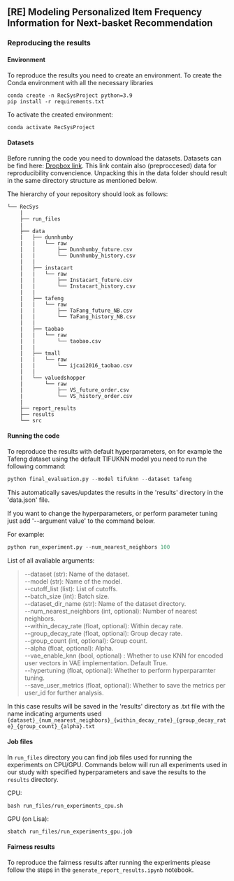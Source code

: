## [RE] Modeling Personalized Item Frequency Information for Next-basket Recommendation

### Reproducing the results

#### Environment

To reproduce the results you need to create an environment.
To create the Conda environment with all the necessary libraries 
```shell
conda create -n RecSysProject python=3.9
pip install -r requirements.txt
```

To activate the created environment:
```shell
conda activate RecSysProject
```

#### Datasets

Before running the code you need to download the datasets. Datasets can be find here: [Dropbox link](https://www.dropbox.com/scl/fo/9ytigi0278u1zufp8e86a/h?dl=0&rlkey=rj5fbm835r43pfltblpxu1nbi).
This link contain also (preproccesed) data for reproducibility convencience. Unpacking this in the data folder should result in the same directory structure as mentioned below.


The hierarchy of your repository should look as follows:
```
└── RecSys
    |
    ├── run_files
    |
    ├── data
    |   ├── dunnhumby
    |   |   └── raw
    |   |       ├── Dunnhumby_future.csv
    |   |       └── Dunnhumby_history.csv
    |   |     
    |   ├── instacart
    |   |   └── raw
    |   |       ├── Instacart_future.csv
    |   |       └── Instacart_history.csv
    |   |
    |   ├── tafeng
    |   |   └── raw
    |   |       ├── TaFang_future_NB.csv
    |   |       └── TaFang_history_NB.csv
    |   |
    |   ├── taobao
    |   |   └── raw
    |   |       └── taobao.csv
    |   |
    |   ├── tmall
    |   |   └── raw
    |   |       └── ijcai2016_taobao.csv
    |   |
    |   └── valuedshopper
    |       └── raw
    |           ├── VS_future_order.csv
    |           └── VS_history_order.csv
    |
    ├── report_results
    ├── results
    └── src

```

#### Running the code
To reproduce the results with default hyperparameters, on for example the Tafeng dataset using the default TIFUKNN model you need to run the following command:
```python
python final_evaluation.py --model tifuknn --dataset tafeng
```
This automatically saves/updates the results in the 'results' directory in the 'data.json' file.

If you want to change the hyperparameters, or perform parameter tuning just add '--argument value' to the command below. 

For example:
```python
python run_experiment.py --num_nearest_neighbors 100
```

List of all avaliable arguments:
> --dataset (str): Name of the dataset. \
> --model (str): Name of the model. \
> --cutoff_list (list): List of cutoffs. \
> --batch_size (int): Batch size. \
> --dataset_dir_name (str): Name of the dataset directory. \
> --num_nearest_neighbors (int, optional): Number of nearest neighbors. \
> --within_decay_rate (float, optional): Within decay rate. \
> --group_decay_rate (float, optional): Group decay rate. \
> --group_count (int, optional): Group count. \
> --alpha (float, optional): Alpha. \
> --vae_enable_knn (bool, optional) : Whether to use KNN for encoded user vectors in VAE implementation. Default True. \
> --hypertuning (float, optional): Whether to perform hyperparamter tuning. \
> --save_user_metrics (float, optional): Whether to save the metrics per user_id for further analysis.


In this case results will be saved in the 'results' directory as .txt file with the name indicating arguments used 
`{dataset}_{num_nearest_neighbors}_{within_decay_rate}_{group_decay_rate}_{group_count}_{alpha}.txt`

#### Job files
In `run_files` directory you can find job files used for running the experiments on CPU/GPU. 
Commands below will run all experiments used in our study with specified hyperparameters and save the results
to the `results` directory.

CPU:
```shell
bash run_files/run_experiments_cpu.sh
```

GPU (on Lisa):
```shell
sbatch run_files/run_experiments_gpu.job
```

#### Fairness results
To reproduce the fairness results after running the experiments please follow the steps in the `generate_report_results.ipynb` notebook. 
